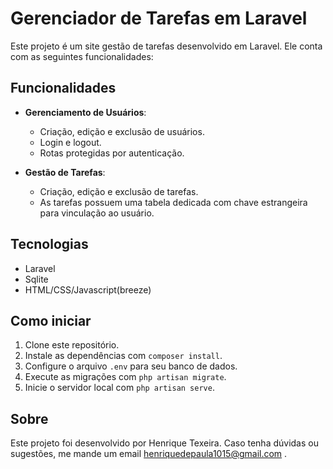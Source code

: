 # Gerenciador de Tarefas em Laravel

Este projeto é um site gestão de tarefas desenvolvido em Laravel. Ele conta com as seguintes funcionalidades:

## Funcionalidades
- **Gerenciamento de Usuários**:
  - Criação, edição e exclusão de usuários.
  - Login e logout.
  - Rotas protegidas por autenticação.

- **Gestão de Tarefas**:
  - Criação, edição e exclusão de tarefas.
  - As tarefas possuem uma tabela dedicada com chave estrangeira para vinculação ao usuário.

## Tecnologias
- Laravel
- Sqlite 
- HTML/CSS/Javascript(breeze)

## Como iniciar
1. Clone este repositório.
2. Instale as dependências com `composer install`.
3. Configure o arquivo `.env` para seu banco de dados.
4. Execute as migrações com `php artisan migrate`.
5. Inicie o servidor local com `php artisan serve`.

## Sobre
Este projeto foi desenvolvido por Henrique Texeira. Caso tenha dúvidas ou sugestões, me mande um email henriquedepaula1015@gmail.com .
